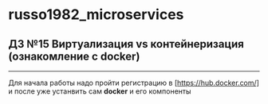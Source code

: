 # russo1982_microservices


## ДЗ №15 Виртуализация vs контейнеризация (ознакомление с docker)
---

Для начала работы надо пройти регистрацию в [https://hub.docker.com/] и после уже устанвить сам **docker** и его компоненты
